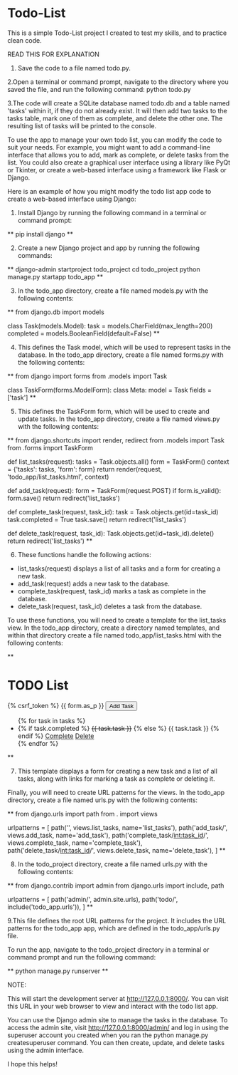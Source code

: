 # Todo-List
This is a simple Todo-List project I created to test my skills, and to practice clean code.

READ THIS FOR EXPLANATION

1. Save the code to a file named todo.py.

2.Open a terminal or command prompt, navigate to the directory where you saved the file, and run the following command: python todo.py

3.The code will create a SQLite database named todo.db and a table named 'tasks' within it, if they do not already exist. It will then add two tasks to the tasks table, mark one of them as complete, and delete the other one. The resulting list of tasks will be printed to the console.

To use the app to manage your own todo list, you can modify the code to suit your needs. For example, you might want to add a command-line interface that allows you to add, mark as complete, or delete tasks from the list. You could also create a graphical user interface using a library like PyQt or Tkinter, or create a web-based interface using a framework like Flask or Django.

Here is an example of how you might modify the todo list app code to create a web-based interface using Django:

1. Install Django by running the following command in a terminal or command prompt: 

**
pip install django
**

2. Create a new Django project and app by running the following commands: 

**
django-admin startproject todo_project
cd todo_project
python manage.py startapp todo_app
**


3. In the todo_app directory, create a file named models.py with the following contents: 

**
from django.db import models

class Task(models.Model):
    task = models.CharField(max_length=200)
    completed = models.BooleanField(default=False)
**

4. This defines the Task model, which will be used to represent tasks in the database. In the todo_app directory, create a file named forms.py with the following contents:

**
from django import forms
from .models import Task

class TaskForm(forms.ModelForm):
    class Meta:
        model = Task
        fields = ['task']
**

5. This defines the TaskForm form, which will be used to create and update tasks. In the todo_app directory, create a file named views.py with the following contents:

**
from django.shortcuts import render, redirect
from .models import Task
from .forms import TaskForm

def list_tasks(request):
    tasks = Task.objects.all()
    form = TaskForm()
    context = {'tasks': tasks, 'form': form}
    return render(request, 'todo_app/list_tasks.html', context)

def add_task(request):
    form = TaskForm(request.POST)
    if form.is_valid():
        form.save()
    return redirect('list_tasks')

def complete_task(request, task_id):
    task = Task.objects.get(id=task_id)
    task.completed = True
    task.save()
    return redirect('list_tasks')

def delete_task(request, task_id):
    Task.objects.get(id=task_id).delete()
    return redirect('list_tasks')
**

6. These functions handle the following actions:

- list_tasks(request) displays a list of all tasks and a form for creating a new task.
- add_task(request) adds a new task to the database.
- complete_task(request, task_id) marks a task as complete in the database.
- delete_task(request, task_id) deletes a task from the database.

To use these functions, you will need to create a template for the list_tasks view. In the todo_app directory, create a directory named templates, and within that directory create a file named todo_app/list_tasks.html with the following contents:

**
<h1>TODO List</h1>

<form action="{% url 'add_task' %}" method="post">
  {% csrf_token %}
  {{ form.as_p }}
  <button type="submit">Add Task</button>
</form>

<ul>
  {% for task in tasks %}
    <li>
      {% if task.completed %}
        <strike>{{ task.task }}</strike>
      {% else %}
        {{ task.task }}
      {% endif %}
      <a href="{% url 'complete_task' task.id %}">Complete</a>
      <a href="{% url 'delete_task' task.id %}">Delete</a>
    </li>
  {% endfor %}
</ul>
**

7. This template displays a form for creating a new task and a list of all tasks, along with links for marking a task as complete or deleting it.

Finally, you will need to create URL patterns for the views. In the todo_app directory, create a file named urls.py with the following contents:

**
from django.urls import path
from . import views

urlpatterns = [
    path('', views.list_tasks, name='list_tasks'),
    path('add_task/', views.add_task, name='add_task'),
    path('complete_task/<int:task_id>/', views.complete_task, name='complete_task'),
    path('delete_task/<int:task_id>/', views.delete_task, name='delete_task'),
]
**

8. In the todo_project directory, create a file named urls.py with the following contents:

**
from django.contrib import admin
from django.urls import include, path

urlpatterns = [
    path('admin/', admin.site.urls),
    path('todo/', include('todo_app.urls')),
]
**

9.This file defines the root URL patterns for the project. It includes the URL patterns for the todo_app app, which are defined in the todo_app/urls.py file.

To run the app, navigate to the todo_project directory in a terminal or command prompt and run the following command:

**
python manage.py runserver
**

NOTE: 

This will start the development server at http://127.0.0.1:8000/. You can visit this URL in your web browser to view and interact with the todo list app.

You can use the Django admin site to manage the tasks in the database. To access the admin site, visit http://127.0.0.1:8000/admin/ and log in using the superuser account you created when you ran the python manage.py createsuperuser command. You can then create, update, and delete tasks using the admin interface.

I hope this helps!
